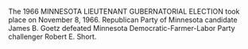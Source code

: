 The 1966 MINNESOTA LIEUTENANT GUBERNATORIAL ELECTION took place on November 8, 1966. Republican Party of Minnesota candidate James B. Goetz defeated Minnesota Democratic-Farmer-Labor Party challenger Robert E. Short.
